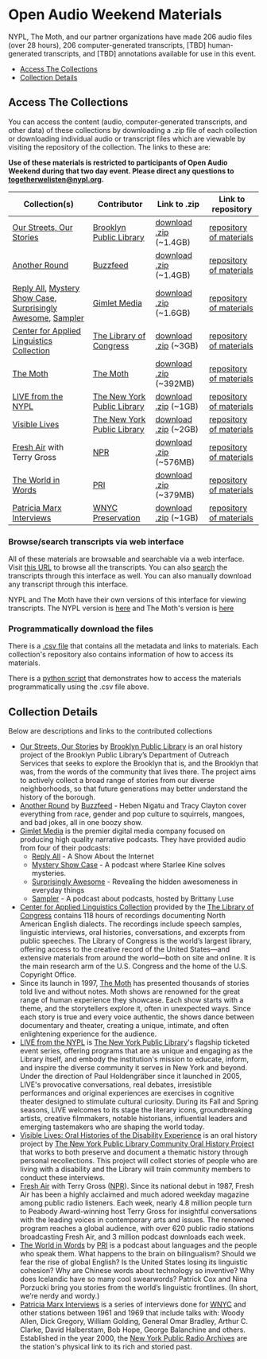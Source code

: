 # Open Audio Weekend Materials

NYPL, The Moth, and our partner organizations have made 206 audio files (over 28 hours), 206 computer-generated transcripts, [TBD] human-generated transcripts, and [TBD] annotations available for use in this event.

- [Access The Collections](#access-the-collections)
- [Collection Details](#collection-details)

## Access The Collections

You can access the content (audio, computer-generated transcripts, and other data) of these collections by downloading a .zip file of each collection or downloading individual audio or transcript files which are viewable by visiting the repository of the collection. The links to these are:

**Use of these materials is restricted to participants of Open Audio Weekend during that two day event. Please direct any questions to [togetherwelisten@nypl.org](mailto:togetherwelisten@nypl.org).**

| Collection(s) | Contributor | Link to .zip | Link to repository |
|---|---|---|---|
| [Our Streets, Our Stories](http://www.bklynlibrary.org/seniors/our-streets-our-stories-o) | [Brooklyn Public Library](https://www.bklynlibrary.org/) | [download .zip](https://github.com/nypl-openaudio/data-brooklyn-public-library/archive/master.zip) (~1.4GB) | [repository of materials](https://github.com/nypl-openaudio/data-brooklyn-public-library) |
| [Another Round](https://www.buzzfeed.com/anotherround) | [Buzzfeed](https://www.buzzfeed.com/) | [download .zip](https://github.com/nypl-openaudio/data-buzzfeed/archive/master.zip) (~1.4GB) | [repository of materials](https://github.com/nypl-openaudio/data-buzzfeed) |
| [Reply All](https://gimletmedia.com/show/reply-all/), [Mystery Show Case](https://gimletmedia.com/show/mystery-show/), [Surprisingly Awesome](https://gimletmedia.com/show/surprisingly-awesome/), [Sampler](https://gimletmedia.com/show/sampler/) | [Gimlet Media](https://gimletmedia.com/) | [download .zip](https://github.com/nypl-openaudio/data-gimlet/archive/master.zip) (~1.6GB) | [repository of materials](https://github.com/nypl-openaudio/data-gimlet) |
| [Center for Applied Linguistics Collection](https://www.loc.gov/collections/american-english-dialect-recordings-from-the-center-for-applied-linguistics/about-this-collection/) | [The Library of Congress](https://loc.gov) | [download .zip](https://github.com/nypl-openaudio/data-library-of-congress/archive/master.zip) (~3GB) | [repository of materials](https://github.com/nypl-openaudio/data-library-of-congress) |
| [The Moth](https://themoth.org/) | [The Moth](https://themoth.org/) | [download .zip](https://github.com/nypl-openaudio/data-the-moth/archive/master.zip) (~392MB) | [repository of materials](https://github.com/nypl-openaudio/data-the-moth) |
| [LIVE from the NYPL](http://www.nypl.org/events/live-nypl) | [The New York Public Library](http://www.nypl.org/) | [download .zip](https://github.com/nypl-openaudio/data-nypl-live/archive/master.zip) (~1GB) | [repository of materials](https://github.com/nypl-openaudio/data-nypl-live) |
| [Visible Lives](http://oralhistory.nypl.org/neighborhoods/visible-lives) | [The New York Public Library](http://www.nypl.org/) | [download .zip](https://github.com/nypl-openaudio/data-visible-lives/archive/master.zip) (~2GB) | [repository of materials](https://github.com/nypl-openaudio/data-visible-lives) |
| [Fresh Air](http://www.npr.org/programs/fresh-air/) with Terry Gross | [NPR](http://www.npr.org/) | [download .zip](https://github.com/nypl-openaudio/data-npr-fresh-air/archive/master.zip) (~576MB) | [repository of materials](https://github.com/nypl-openaudio/data-npr-fresh-air/) |
| [The World in Words](http://www.pri.org/collections/world-words) | [PRI](http://www.pri.org/) | [download .zip](https://github.com/nypl-openaudio/data-pri-world-in-words/archive/master.zip) (~379MB) | [repository of materials](https://github.com/nypl-openaudio/data-pri-world-in-words) |
| [Patricia Marx Interviews](http://www.wnyc.org/shows/patricia-marx/) | [WNYC Preservation](http://www.wnyc.org/preservation/) | [download .zip](https://github.com/nypl-openaudio/data-wnyc/archive/master.zip) (~1GB) | [repository of materials](https://github.com/nypl-openaudio/data-wnyc) |

### Browse/search transcripts via web interface

All of these materials are browsable and searchable via a web interface. Visit [this URL](https://opentranscript.herokuapp.com/) to browse all the transcripts. You can also [search](https://opentranscript.herokuapp.com/search) the transcripts through this interface as well. You can also manually download any transcript through this interface.

NYPL and The Moth have their own versions of this interface for viewing transcripts. The NYPL version is [here](http://transcribe.oralhistory.nypl.org/) and The Moth's version is [here](http://storyscribe.themoth.org/)

### Programmatically download the files

There is a [.csv file](https://github.com/nypl-openaudio/start-here/blob/master/materials/manifest.csv) that contains all the metadata and links to materials. Each collection's repository also contains information of how to access its materials.

There is a [python script](https://github.com/nypl-openaudio/start-here/blob/master/materials/get_materials.py) that demonstrates how to access the materials programmatically using the .csv file above.

## Collection Details

Below are descriptions and links to the contributed collections

* [Our Streets, Our Stories](http://www.bklynlibrary.org/seniors/our-streets-our-stories-o) by [Brooklyn Public Library](https://www.bklynlibrary.org/) is an oral history project of the Brooklyn Public Library’s Department of Outreach Services that seeks to explore the Brooklyn that is, and the Brooklyn that was, from the words of the community that lives there. The project aims to actively collect a broad range of stories from our diverse neighborhoods, so that future generations may better understand the history of the borough.
* [Another Round](https://www.buzzfeed.com/anotherround) by [Buzzfeed](https://www.buzzfeed.com/) - Heben Nigatu and Tracy Clayton cover everything from race, gender and pop culture to squirrels, mangoes, and bad jokes, all in one boozy show.  
* [Gimlet Media](https://gimletmedia.com/) is the premier digital media company focused on producing high quality narrative podcasts. They have provided audio from four of their podcasts:
  * [Reply All](https://gimletmedia.com/show/reply-all/) - A Show About the Internet
  * [Mystery Show Case](https://gimletmedia.com/show/mystery-show/) - A podcast where Starlee Kine solves mysteries.
  * [Surprisingly Awesome](https://gimletmedia.com/show/surprisingly-awesome/) - Revealing the hidden awesomeness in everyday things
  * [Sampler](https://gimletmedia.com/show/sampler/) - A podcast about podcasts, hosted by Brittany Luse
* [Center for Applied Linguistics Collection](https://www.loc.gov/collections/american-english-dialect-recordings-from-the-center-for-applied-linguistics/about-this-collection/) provided by the [The Library of Congress](https://loc.gov) contains 118 hours of recordings documenting North American English dialects. The recordings include speech samples, linguistic interviews, oral histories, conversations, and excerpts from public speeches. The Library of Congress is the world’s largest library, offering access to the creative record of the United States—and extensive materials from around the world—both on site and online. It is the main research arm of the U.S. Congress and the home of the U.S. Copyright Office.
* Since its launch in 1997, [The Moth](https://themoth.org/) has presented thousands of stories told live and without notes. Moth shows are renowned for the great range of human experience they showcase. Each show starts with a theme, and the storytellers explore it, often in unexpected ways. Since each story is true and every voice authentic, the shows dance between documentary and theater, creating a unique, intimate, and often enlightening experience for the audience.
* [LIVE from the NYPL](http://www.nypl.org/events/live-nypl) is [The New York Public Library](http://www.nypl.org/)'s flagship ticketed event series, offering programs that are as unique and engaging as the Library itself, and embody the institution's mission to educate, inform, and inspire the diverse community it serves in New York and beyond. Under the direction of Paul Holdengräber since it launched in 2005, LIVE's provocative conversations, real debates, irresistible performances and original experiences are exercises in cognitive theater designed to stimulate cultural curiosity. During its Fall and Spring seasons, LIVE welcomes to its stage the literary icons, groundbreaking artists, creative filmmakers, notable historians, influential leaders and emerging tastemakers who are shaping the world today.
* [Visible Lives: Oral Histories of the Disability Experience](http://oralhistory.nypl.org/neighborhoods/visible-lives) is an oral history project by [The New York Public Library Community Oral History Project](http://oralhistory.nypl.org/) that works to both preserve and document a thematic history through personal recollections. This project will collect stories of people who are living with a disability and the Library will train community members to conduct these interviews.
* [Fresh Air](http://www.npr.org/programs/fresh-air/) with Terry Gross ([NPR](http://www.npr.org/)). Since its national debut in 1987, Fresh Air has been a highly acclaimed and much adored weekday magazine among public radio listeners. Each week, nearly 4.8 million people turn to Peabody Award-winning host Terry Gross for insightful conversations with the leading voices in contemporary arts and issues. The renowned program reaches a global audience, with over 620 public radio stations broadcasting Fresh Air, and 3 million podcast downloads each week.
* [The World in Words](http://www.pri.org/collections/world-words) by [PRI](http://www.pri.org/) is a podcast about languages and the people who speak them. What happens to the brain on bilingualism? Should we fear the rise of global English? Is the United States losing its linguistic cohesion? Why are Chinese words about technology so inventive? Why does Icelandic have so many cool swearwords? Patrick Cox and Nina Porzucki bring you stories from the world’s linguistic frontlines. (In short, we’re nerdy and wordy.)
* [Patricia Marx Interviews](http://www.wnyc.org/shows/patricia-marx/) is a series of interviews done for [WNYC](http://www.wnyc.org/) and other stations between 1961 and 1969 that include talks with: Woody Allen, Dick Gregory, William Golding, General Omar Bradley, Arthur C. Clarke, David Halberstam, Bob Hope, George Balanchine and others. Established in the year 2000, the [New York Public Radio Archives](http://www.wnyc.org/series/archives-preservation/) are the station's physical link to its rich and storied past.
